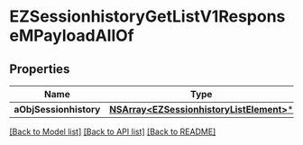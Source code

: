 # EZSessionhistoryGetListV1ResponseMPayloadAllOf

## Properties
Name | Type | Description | Notes
------------ | ------------- | ------------- | -------------
**aObjSessionhistory** | [**NSArray&lt;EZSessionhistoryListElement&gt;***](EZSessionhistoryListElement.md) |  | 

[[Back to Model list]](../README.md#documentation-for-models) [[Back to API list]](../README.md#documentation-for-api-endpoints) [[Back to README]](../README.md)


